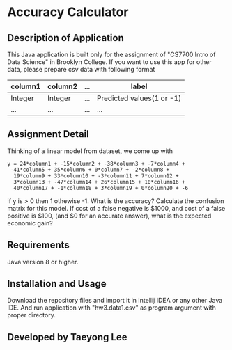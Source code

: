 # Accuracy Calculator

## Description of Application
This Java application is built only for the assignment of "CS7700 Intro of Data Science" in Brooklyn College.
If you want to use this app for other data, please prepare csv data with following format

| column1 | column2 | ... | label |
|---------|---------|-----|-------|
| Integer | Integer | ... | Predicted values(1 or -1) |
| ... | ...| ...| ...|
## Assignment Detail
Thinking of a linear model from dataset, we come up with
```
y = 24*column1 + -15*column2 + -38*column3 + -7*column4 +
 -41*column5 + 35*column6 + 0*column7 + -2*column8 +
  19*column9 + 33*column10 + -3*column11 + 7*column12 +
  3*column13 + -47*column14 + 26*column15 + 10*column16 +
  40*column17 + -1*column18 + 3*column19 + 0*column20 + -6 
```

if y is > 0 then 1 othewise -1.
What is the accuracy? Calculate the confusion matrix for this model.
If cost of a false negative is $1000, and cost of a false positive is $100, (and $0 for an accurate answer), what is the expected economic gain?

## Requirements
Java version 8 or higher.

## Installation and Usage
Download the repository files and import it in Intellij IDEA or any other Java IDE.
And run application with "hw3.data1.csv" as program argument with proper directory. 

## Developed by Taeyong Lee
